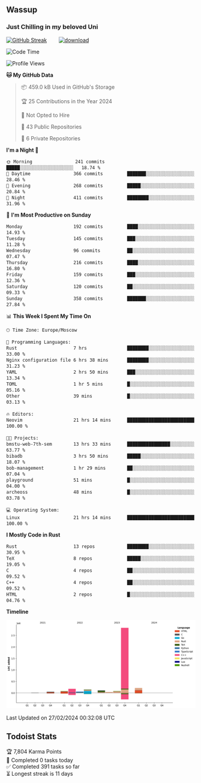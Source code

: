 ## Wassup 
### Just Chilling in my beloved Uni 

<!--
-->

[![GitHub Streak](http://github-readme-streak-stats.herokuapp.com?user=archeoss&theme=shades-of-purple&hide_border=true&date_format=j%20M%5B%20Y%5D)](https://git.io/streak-stats)&nbsp;&nbsp;&nbsp;&nbsp;&nbsp;&nbsp;&nbsp;&nbsp;[![download](https://user-images.githubusercontent.com/68448737/147796309-d8b65b1d-4dde-40d9-b03a-2b42aaa6cd43.jpeg)
](http://bmstu.ru/)

<!--START_SECTION:waka-->
![Code Time](http://img.shields.io/badge/Code%20Time-2%2C536%20hrs%2049%20mins-blue)

![Profile Views](http://img.shields.io/badge/Profile%20Views-1-blue)

**🐱 My GitHub Data** 

> 📦 459.0 kB Used in GitHub's Storage 
 > 
> 🏆 25 Contributions in the Year 2024
 > 
> 🚫 Not Opted to Hire
 > 
> 📜 43 Public Repositories 
 > 
> 🔑 6 Private Repositories 
 > 
**I'm a Night 🦉** 

```text
🌞 Morning                241 commits         █████░░░░░░░░░░░░░░░░░░░░   18.74 % 
🌆 Daytime                366 commits         ███████░░░░░░░░░░░░░░░░░░   28.46 % 
🌃 Evening                268 commits         █████░░░░░░░░░░░░░░░░░░░░   20.84 % 
🌙 Night                  411 commits         ████████░░░░░░░░░░░░░░░░░   31.96 % 
```
📅 **I'm Most Productive on Sunday** 

```text
Monday                   192 commits         ████░░░░░░░░░░░░░░░░░░░░░   14.93 % 
Tuesday                  145 commits         ███░░░░░░░░░░░░░░░░░░░░░░   11.28 % 
Wednesday                96 commits          ██░░░░░░░░░░░░░░░░░░░░░░░   07.47 % 
Thursday                 216 commits         ████░░░░░░░░░░░░░░░░░░░░░   16.80 % 
Friday                   159 commits         ███░░░░░░░░░░░░░░░░░░░░░░   12.36 % 
Saturday                 120 commits         ██░░░░░░░░░░░░░░░░░░░░░░░   09.33 % 
Sunday                   358 commits         ███████░░░░░░░░░░░░░░░░░░   27.84 % 
```


📊 **This Week I Spent My Time On** 

```text
🕑︎ Time Zone: Europe/Moscow

💬 Programming Languages: 
Rust                     7 hrs               ████████░░░░░░░░░░░░░░░░░   33.00 % 
Nginx configuration file 6 hrs 38 mins       ████████░░░░░░░░░░░░░░░░░   31.23 % 
YAML                     2 hrs 50 mins       ███░░░░░░░░░░░░░░░░░░░░░░   13.34 % 
TOML                     1 hr 5 mins         █░░░░░░░░░░░░░░░░░░░░░░░░   05.16 % 
Other                    39 mins             █░░░░░░░░░░░░░░░░░░░░░░░░   03.13 % 

🔥 Editors: 
Neovim                   21 hrs 14 mins      █████████████████████████   100.00 % 

🐱‍💻 Projects: 
bmstu-web-7th-sem        13 hrs 33 mins      ████████████████░░░░░░░░░   63.77 % 
bibadb                   3 hrs 50 mins       █████░░░░░░░░░░░░░░░░░░░░   18.07 % 
bob-management           1 hr 29 mins        ██░░░░░░░░░░░░░░░░░░░░░░░   07.04 % 
playground               51 mins             █░░░░░░░░░░░░░░░░░░░░░░░░   04.00 % 
archeoss                 48 mins             █░░░░░░░░░░░░░░░░░░░░░░░░   03.78 % 

💻 Operating System: 
Linux                    21 hrs 14 mins      █████████████████████████   100.00 % 
```

**I Mostly Code in Rust** 

```text
Rust                     13 repos            ████████░░░░░░░░░░░░░░░░░   30.95 % 
TeX                      8 repos             █████░░░░░░░░░░░░░░░░░░░░   19.05 % 
C                        4 repos             ██░░░░░░░░░░░░░░░░░░░░░░░   09.52 % 
C++                      4 repos             ██░░░░░░░░░░░░░░░░░░░░░░░   09.52 % 
HTML                     2 repos             █░░░░░░░░░░░░░░░░░░░░░░░░   04.76 % 
```



**Timeline**

![Lines of Code chart](https://raw.githubusercontent.com/archeoss/archeoss/master/assets/bar_graph.png)


 Last Updated on 27/02/2024 00:32:08 UTC
<!--END_SECTION:waka-->

## Todoist Stats

<!-- TODO-IST:START -->
🏆  7,804 Karma Points           
🌸  Completed 0 tasks today           
✅  Completed 391 tasks so far           
⏳  Longest streak is 11 days
<!-- TODO-IST:END -->

